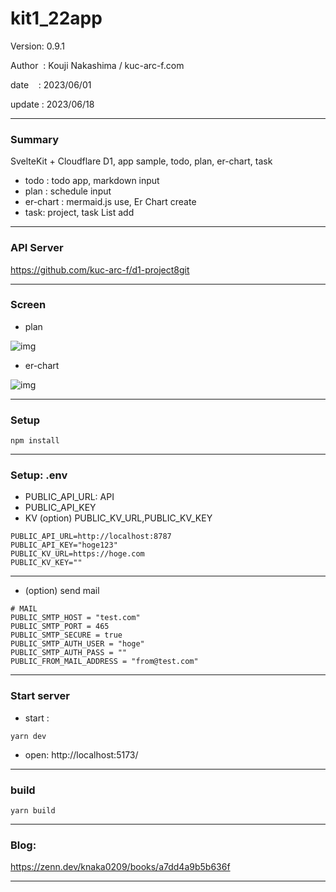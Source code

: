 ﻿# kit1_22app

 Version: 0.9.1

 Author  : Kouji Nakashima / kuc-arc-f.com

 date    : 2023/06/01

 update  : 2023/06/18
 
***
### Summary

SvelteKit + Cloudflare D1, app sample, todo, plan, er-chart, task

* todo : todo app, markdown input
* plan : schedule input
* er-chart : mermaid.js use, Er Chart create
* task: project, task List add

***
### API Server

https://github.com/kuc-arc-f/d1-project8git

***
### Screen

* plan

![img](https://img-static-kuc.netlify.app/img/front_2023/svelte/ss-plan-0614.png)

* er-chart

![img](https://img-static-kuc.netlify.app/img/front_2023/svelte/ss-erchart-0614.png)


***
### Setup

```
npm install
```

***
### Setup: .env

* PUBLIC_API_URL: API
* PUBLIC_API_KEY
* KV (option) PUBLIC_KV_URL,PUBLIC_KV_KEY
```
PUBLIC_API_URL=http://localhost:8787
PUBLIC_API_KEY="hoge123"
PUBLIC_KV_URL=https://hoge.com
PUBLIC_KV_KEY=""
```

***
* (option) send mail

```
# MAIL
PUBLIC_SMTP_HOST = "test.com"
PUBLIC_SMTP_PORT = 465
PUBLIC_SMTP_SECURE = true
PUBLIC_SMTP_AUTH_USER = "hoge"
PUBLIC_SMTP_AUTH_PASS = ""
PUBLIC_FROM_MAIL_ADDRESS = "from@test.com"
```

***
### Start server
* start :

```
yarn dev
```

* open: http://localhost:5173/

***
### build

```
yarn build
```

***
### Blog:

https://zenn.dev/knaka0209/books/a7dd4a9b5b636f

***

